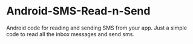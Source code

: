 # Android-SMS-Read-n-Send
Android code for reading and sending SMS from your app. Just a simple code to read all the inbox messages and send sms.
